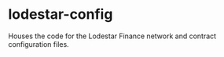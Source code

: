 # lodestar-config
Houses the code for the Lodestar Finance network and contract configuration files.

